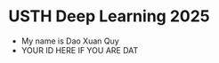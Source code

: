 USTH Deep Learning 2025
==========================

* My name is Dao Xuan Quy
* YOUR ID HERE IF YOU ARE DAT
